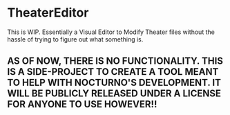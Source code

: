 # TheaterEditor

This is WIP. Essentially a Visual Editor to Modify Theater files without the hassle of trying to figure out what something is.

## AS OF NOW, THERE IS NO FUNCTIONALITY. THIS IS A SIDE-PROJECT TO CREATE A TOOL MEANT TO HELP WITH NOCTURNO'S DEVELOPMENT. IT WILL BE PUBLICLY RELEASED UNDER A LICENSE FOR ANYONE TO USE HOWEVER!!
